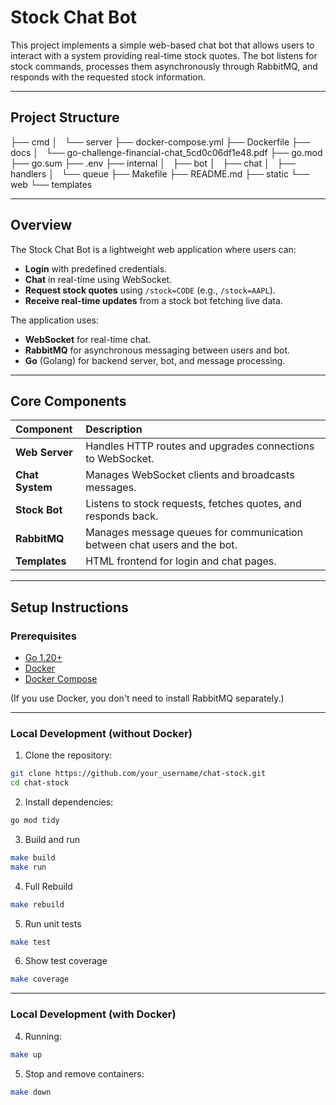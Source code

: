 # Stock Chat Bot

This project implements a simple web-based chat bot that allows users to interact with a system providing real-time stock quotes.
The bot listens for stock commands, processes them asynchronously through RabbitMQ, and responds with the requested stock information.

---

## Project Structure

├── cmd
│   └── server
├── docker-compose.yml
├── Dockerfile
├── docs
│   └── go-challenge-financial-chat_5cd0c06df1e48.pdf
├── go.mod
├── go.sum
├── .env
├── internal
│   ├── bot
│   ├── chat
│   ├── handlers
│   └── queue
├── Makefile
├── README.md
├── static
└── web
    └── templates


---

## Overview

The Stock Chat Bot is a lightweight web application where users can:
- **Login** with predefined credentials.
- **Chat** in real-time using WebSocket.
- **Request stock quotes** using `/stock=CODE` (e.g., `/stock=AAPL`).
- **Receive real-time updates** from a stock bot fetching live data.

The application uses:
- **WebSocket** for real-time chat.
- **RabbitMQ** for asynchronous messaging between users and bot.
- **Go** (Golang) for backend server, bot, and message processing.

---

## Core Components

| Component     | Description |
|:--------------|:------------|
| **Web Server** | Handles HTTP routes and upgrades connections to WebSocket. |
| **Chat System** | Manages WebSocket clients and broadcasts messages. |
| **Stock Bot** | Listens to stock requests, fetches quotes, and responds back. |
| **RabbitMQ** | Manages message queues for communication between chat users and the bot. |
| **Templates** | HTML frontend for login and chat pages. |

---

## Setup Instructions

### Prerequisites

- [Go 1.20+](https://golang.org/dl/)
- [Docker](https://docs.docker.com/get-docker/)
- [Docker Compose](https://docs.docker.com/compose/)

(If you use Docker, you don't need to install RabbitMQ separately.)

---

### Local Development (without Docker)

1. Clone the repository:

```bash
git clone https://github.com/your_username/chat-stock.git
cd chat-stock
```

2. Install dependencies:
```bash
go mod tidy
```

3. Build and run

```bash
make build
make run
```

4. Full Rebuild

```bash
make rebuild
```

5. Run unit tests

```bash
make test
```

6. Show test coverage

```bash
make coverage
```

---

### Local Development (with Docker)


4. Running:
```bash
make up
```

5. Stop and remove containers:
```bash
make down
```
